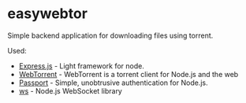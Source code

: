 # easywebtor

Simple backend application for downloading files using torrent.

Used:
- [Express.js](https://expressjs.com/ "Express.js") - Light framework for node.
- [WebTorrent](https://webtorrent.io/ "WebTorrent") - WebTorrent is a torrent client for Node.js and the web
- [Passport](http://www.passportjs.org/ "Passport") - Simple, unobtrusive authentication for Node.js.
- [ws](https://github.com/websockets/ws "ws") - Node.js WebSocket library
